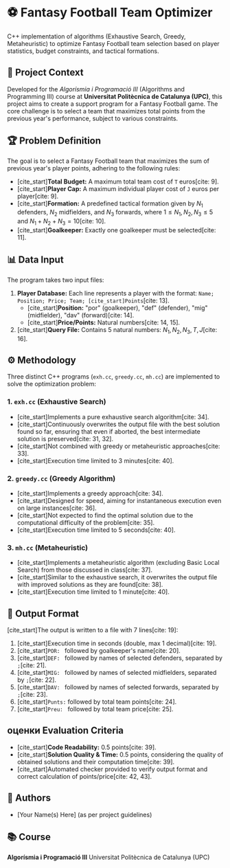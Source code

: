 # ⚽ Fantasy Football Team Optimizer

C++ implementation of algorithms (Exhaustive Search, Greedy, Metaheuristic) to optimize Fantasy Football team selection based on player statistics, budget constraints, and tactical formations.

## 📌 Project Context

Developed for the *Algorísmia i Programació III* (Algorithms and Programming III) course at **Universitat Politècnica de Catalunya (UPC)**, this project aims to create a support program for a Fantasy Football game. The core challenge is to select a team that maximizes total points from the previous year's performance, subject to various constraints.

## 🏆 Problem Definition

The goal is to select a Fantasy Football team that maximizes the sum of previous year's player points, adhering to the following rules:

-   [cite_start]**Total Budget:** A maximum total team cost of `T` euros[cite: 9].
-   [cite_start]**Player Cap:** A maximum individual player cost of `J` euros per player[cite: 9].
-   [cite_start]**Formation:** A predefined tactical formation given by $N_1$ defenders, $N_2$ midfielders, and $N_3$ forwards, where $1 \le N_1, N_2, N_3 \le 5$ and $N_1 + N_2 + N_3 = 10$[cite: 10].
-   [cite_start]**Goalkeeper:** Exactly one goalkeeper must be selected[cite: 11].

## 📊 Data Input

The program takes two input files:

1.  **Player Database:** Each line represents a player with the format: `Name; Position; Price; Team; [cite_start]Points`[cite: 13].
    -   [cite_start]**Position:** "por" (goalkeeper), "def" (defender), "mig" (midfielder), "dav" (forward)[cite: 14].
    -   [cite_start]**Price/Points:** Natural numbers[cite: 14, 15].
2.  [cite_start]**Query File:** Contains 5 natural numbers: $N_1, N_2, N_3, T, J$[cite: 16].

## ⚙️ Methodology

Three distinct C++ programs (`exh.cc`, `greedy.cc`, `mh.cc`) are implemented to solve the optimization problem:

### 1. `exh.cc` (Exhaustive Search)

-   [cite_start]Implements a pure exhaustive search algorithm[cite: 34].
-   [cite_start]Continuously overwrites the output file with the best solution found so far, ensuring that even if aborted, the best intermediate solution is preserved[cite: 31, 32].
-   [cite_start]Not combined with greedy or metaheuristic approaches[cite: 33].
-   [cite_start]Execution time limited to 3 minutes[cite: 40].

### 2. `greedy.cc` (Greedy Algorithm)

-   [cite_start]Implements a greedy approach[cite: 34].
-   [cite_start]Designed for speed, aiming for instantaneous execution even on large instances[cite: 36].
-   [cite_start]Not expected to find the optimal solution due to the computational difficulty of the problem[cite: 35].
-   [cite_start]Execution time limited to 5 seconds[cite: 40].

### 3. `mh.cc` (Metaheuristic)

-   [cite_start]Implements a metaheuristic algorithm (excluding Basic Local Search) from those discussed in class[cite: 37].
-   [cite_start]Similar to the exhaustive search, it overwrites the output file with improved solutions as they are found[cite: 38].
-   [cite_start]Execution time limited to 1 minute[cite: 40].

## 📝 Output Format

[cite_start]The output is written to a file with 7 lines[cite: 19]:

1.  [cite_start]Execution time in seconds (double, max 1 decimal)[cite: 19].
2.  [cite_start]`POR: ` followed by goalkeeper's name[cite: 20].
3.  [cite_start]`DEF: ` followed by names of selected defenders, separated by `;`[cite: 21].
4.  [cite_start]`MIG: ` followed by names of selected midfielders, separated by `;`[cite: 22].
5.  [cite_start]`DAV: ` followed by names of selected forwards, separated by `;`[cite: 23].
6.  [cite_start]`Punts:` followed by total team points[cite: 24].
7.  [cite_start]`Preu: ` followed by total team price[cite: 25].

##  оценки Evaluation Criteria

-   [cite_start]**Code Readability:** 0.5 points[cite: 39].
-   [cite_start]**Solution Quality & Time:** 0.5 points, considering the quality of obtained solutions and their computation time[cite: 39].
-   [cite_start]Automated checker provided to verify output format and correct calculation of points/price[cite: 42, 43].

## 👥 Authors

-   [Your Name(s) Here] (as per project guidelines)

## 📚 Course

**Algorísmia i Programació III**
Universitat Politècnica de Catalunya (UPC)
